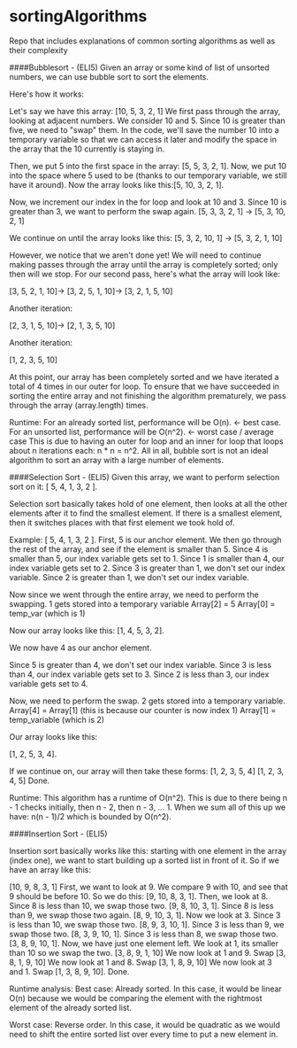 # sortingAlgorithms
Repo that includes explanations of common sorting algorithms as well as their complexity


####Bubblesort - (ELI5)
Given an array or some kind of list of unsorted numbers, we can use bubble sort to sort the elements.

Here's how it works:

Let's say we have this array: [10, 5, 3, 2, 1]
We first pass through the array, looking at adjacent numbers. 
We consider 10 and 5. Since 10 is greater than five, we need to "swap" them. In the code, we'll save the number 10 into a temporary variable so that we can access it later and modify the space in the array that the 10 currently is staying in. 

Then, we put 5 into the first space in the array: [5, 5, 3, 2, 1]. 
Now, we put 10 into the space where 5 used to be (thanks to our temporary variable, we still have it around). 
Now the array looks like this:[5, 10, 3, 2, 1].

Now, we increment our index in the for loop and look at 10 and 3. Since 10 is greater than 3, we want to perform the swap again.
[5, 3, 3, 2, 1] ->
[5, 3, 10, 2, 1]

We continue on until the array looks like this:
[5, 3, 2, 10, 1] ->
[5, 3, 2, 1, 10]

However, we notice that we aren't done yet!
We will need to continue making passes through the array until the array is completely sorted; only then will we stop. 
For our second pass, here's what the array will look like:

[3, 5, 2, 1, 10]->
[3, 2, 5, 1, 10]->
[3, 2, 1, 5, 10]

Another iteration:

[2, 3, 1, 5, 10]->
[2, 1, 3, 5, 10]

Another iteration:

[1, 2, 3, 5, 10]

At this point, our array has been completely sorted and we have iterated a total of 4 times in our outer for loop. To ensure that we have succeeded in sorting the entire array and not finishing the algorithm prematurely, we pass through the array (array.length) times. 

Runtime:
For an already sorted list, performance will be O(n). <- best case.
For an unsorted list, performance will be O(n^2). <- worst case / average case
This is due to having an outer for loop and an inner for loop that loops about n iterations each: n * n = n^2. 
All in all, bubble sort is not an ideal algorithm to sort an array with a large number of elements. 


####Selection Sort - (ELI5)
Given this array, we want to perform selection sort on it: [ 5, 4, 1, 3, 2 ].

Selection sort basically takes hold of one element, then looks at all the other elements after it to find the smallest element. If there is a smallest element, then it switches places with that first element we took hold of. 

Example:
[ 5, 4, 1, 3, 2 ].
First, 5 is our anchor element. We then go through the rest of the array, and see if the element is smaller than 5. 
Since 4 is smaller than 5, our index variable gets set to 1. 
Since 1 is smaller than 4, our index variable gets set to 2.
Since 3 is greater than 1, we don't set our index variable.
Since 2 is greater than 1, we don't set our index variable.

Now since we went through the entire array, we need to perform the swapping.
1 gets stored into a temporary variable
Array[2] = 5
Array[0] = temp_var (which is 1)

Now our array looks like this:
[1, 4, 5, 3, 2].

We now have 4 as our anchor element. 

Since 5 is greater than 4, we don't set our index variable. 
Since 3 is less than 4, our index variable gets set to 3.
Since 2 is less than 3, our index variable gets set to 4.

Now, we need to perform the swap.
2 gets stored into a temporary variable. 
Array[4] = Array[1] (this is because our counter is now index 1)
Array[1] = temp_variable (which is 2)

Our array looks like this:

[1, 2, 5, 3, 4].

If we continue on, our array will then take these forms:
[1, 2, 3, 5, 4]
[1, 2, 3, 4, 5]
Done.

Runtime:
This algorithm has a runtime of O(n^2).
This is due to there being n - 1 checks initially, then n - 2, then n - 3, ... 1. When we sum all of this up we have: n(n - 1)/2 which is bounded by O(n^2). 

####Insertion Sort - (ELI5)

Insertion sort basically works like this: starting with one element in the array (index one), we want to start building up a sorted list in front of it. So if we have an array like this:

[10, 9, 8, 3, 1]
First, we want to look at 9. We compare 9 with 10, and see that 9 should be before 10. So we do this:
[9, 10, 8, 3, 1].
Then, we look at 8.
Since 8 is less than 10, we swap those two. 
[9, 8, 10, 3, 1].
Since 8 is less than 9, we swap those two again.
[8, 9, 10, 3, 1].
Now we look at 3.
Since 3 is less than 10, we swap those two.
[8, 9, 3, 10, 1].
Since 3 is less than 9, we swap those two.
[8, 3, 9, 10, 1].
Since 3 is less than 8, we swap those two. 
[3, 8, 9, 10, 1].
Now, we have just one element left.
We look at 1, its smaller than 10 so we swap the two.
[3, 8, 9, 1, 10]
We now look at 1 and 9. Swap
[3, 8, 1, 9, 10]
We now look at 1 and 8. Swap
[3, 1, 8, 9, 10]
We now look at 3 and 1. Swap
[1, 3, 8, 9, 10].
Done.

Runtime analysis:
Best case: Already sorted. In this case, it would be linear O(n) because we would be comparing the element with the rightmost element of the already sorted list. 

Worst case: Reverse order. In this case, it would be quadratic as we would need to shift the entire sorted list over every time to put a new element in. 









